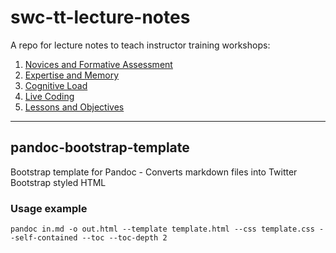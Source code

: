 # swc-tt-lecture-notes

A repo for lecture notes to teach instructor training workshops:

1. [Novices and Formative Assessment](02-novice)
2. [Expertise and Memory](08-memory)
3. [Cognitive Load](11-load)
4. [Live Coding](13-live)
5. [Lessons and Objectives](19-lessons)

---
## pandoc-bootstrap-template

Bootstrap template for Pandoc - Converts markdown files into Twitter Bootstrap styled HTML

### Usage example

```
pandoc in.md -o out.html --template template.html --css template.css --self-contained --toc --toc-depth 2
```
